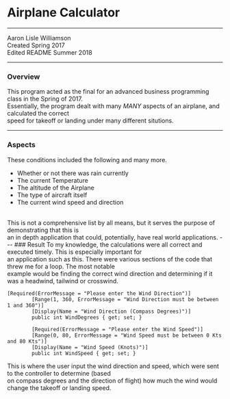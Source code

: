 # Airplane Calculator
---

Aaron Lisle Williamson <br>
Created Spring 2017 <br>
Edited README Summer 2018<br>

---
### Overview
This program acted as the final for an advanced business programming class in the Spring of 2017. <br>
Essentially, the program dealt with many *MANY* aspects of an airplane, and calculated the correct <br>
speed for takeoff or landing under many different situtions.

---
### Aspects
These conditions included the following and many more.

+ Whether or not there was rain currently
+ The current Temperature
+ The altitude of the Airplane
+ The type of aircraft itself
+ The current wind speed and direction
<br>
This is not a comprehensive list by all means, but it serves the purpose of demonstrating that this is <br>
an in depth application that could, potentially, have real world applications.
---
### Result
To my knowledge, the calculations were all correct and executed timely. This is especially important for <br>
an application such as this. There were various sections of the code that threw me for a loop. The most notable <br>
example would be finding the correct wind direction and determining if it was a headwind, tailwind or crosswind. <br>

```
[Required(ErrorMessage = "Please enter the Wind Direction")]
        [Range(1, 360, ErrorMessage = "Wind Direction must be between 1 and 360")]
        [Display(Name = "Wind Direction (Compass Degrees)")]
        public int WindDegrees { get; set; }

        [Required(ErrorMessage = "Please enter the Wind Speed")]
        [Range(0, 80, ErrorMessage = "Wind Speed must be between 0 Kts and 80 Kts")]
        [Display(Name = "Wind Speed (Knots)")]
        public int WindSpeed { get; set; }
```
This is where the user input the wind direction and speed, which were sent to the controller to determine (based <br>
on compass degrees and the direction of flight) how much the wind would change the takeoff or landing speed.
